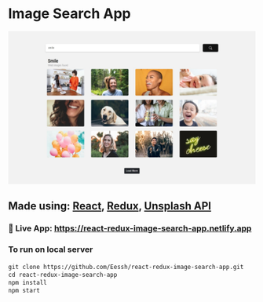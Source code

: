 # Image Search App

![Screenshot](./screenshot.jpeg)

## Made using: [React](https://reactjs.org/), [Redux](https://react-redux.js.org/), [Unsplash API](https://unsplash.com/developers)

### :rocket: Live App: https://react-redux-image-search-app.netlify.app

### To run on local server
```
git clone https://github.com/Eessh/react-redux-image-search-app.git
cd react-redux-image-search-app
npm install
npm start
```
